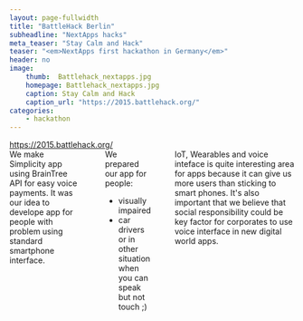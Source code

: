 ```yaml
---
layout: page-fullwidth
title: "BattleHack Berlin"
subheadline: "NextApps hacks"
meta_teaser: "Stay Calm and Hack"
teaser: "<em>NextApps first hackathon in Germany</em>"
header: no
image:
    thumb:  Battlehack_nextapps.jpg
    homepage: Battlehack_nextapps.jpg
    caption: Stay Calm and Hack
    caption_url: "https://2015.battlehack.org/"
categories:
    - hackathon
---
```

<div class="row">

<div class="medium-4 medium-push-8 columns" markdown="1">
<div class="panel radius" markdown="1">
<a href="https://2015.battlehack.org/">https://2015.battlehack.org/</a>
</div>
</div><!-- /.medium-4.columns -->

<div class="medium-8 medium-pull-4 columns" markdown="1">

<div>
We make Simplicity app using BrainTree API for easy voice payments. It was our idea to develope app for people with problem using standard smartphone interface.
</div>
<br>
<div>
We prepared our app for people:
<ul>
 <li>visually impaired</li>
 <li>car drivers or in other situation when you can speak but not touch ;)</li>
</ul>
</div>
<br>
<div>
IoT, Wearables and voice inteface is quite interesting area for apps because it can give us more users than sticking to smart phones. It's also important that we believe that social responsibility could be key factor for corporates to use voice interface in new digital world apps.
</div>

</div><!-- /.medium-8.columns -->
</div><!-- /.row -->
